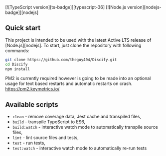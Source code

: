[![TypeScript version][ts-badge]][typescript-36]
[![Node.js version][nodejs-badge]][nodejs]

## Quick start

This project is intended to be used with the latest Active LTS release of [Node.js][nodejs]. To start, just clone the repository with following commands:

```sh
git clone https://github.com/theguy404/Discify.git
cd Discify
npm install
```
PM2 is currently required however is going to be made into an optional usage for text based restarts and automatic restarts on crash.
https://pm2.keymetrics.io/

## Available scripts

+ `clean` - remove coverage data, Jest cache and transpiled files,
+ `build` - transpile TypeScript to ES6,
+ `build:watch` - interactive watch mode to automatically transpile source files,
+ `lint` - lint source files and tests,
+ `test` - run tests,
+ `test:watch` - interactive watch mode to automatically re-run tests